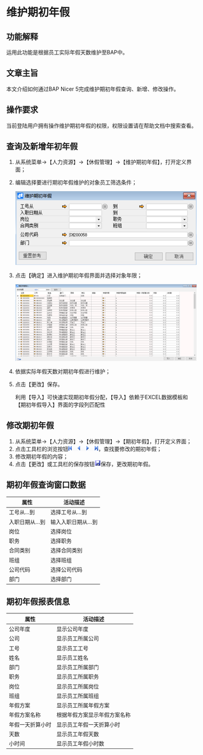 # 维护期初年假

## 功能解释

运用此功能是根据员工实际年假天数维护至BAP中。

## 文章主旨

本文介绍如何通过BAP Nicer 5完成维护期初年假查询、新增、修改操作。

## 操作要求

当前登陆用户拥有操作维护期初年假的权限，权限设置请在帮助文档中搜索查看。

## 查询及新增年初年假

1. 从系统菜单->【人力资源】->【休假管理】->【维护期初年假】，打开定义界面； 

2. 编辑选择要进行期初年假维护的对象员工筛选条件；

   ![](images/whncnj1.png)

3. 点击【确定】进入维护期初年假界面并选择对象年限；

   ![](images/whncnj2.png)

4. 依据实际年假天数对期初年假进行维护；

5. 点击【更改】保存。

   利用【导入】可快速实现期初年假分配，【导入】依赖于EXCEL数据模板和【期初年假导入】界面的字段列匹配性

## 修改期初年假

1. 从系统菜单->【人力资源】->【休假管理】->【期初年假】，打开定义界面；
2. 点击工具栏的浏览按钮![](images/cg003.png)，查找要修改的期初年假；
3. 修改期初年假的内容；
4. 点击【更改】或工具栏的保存按钮![](images/bcan.png)保存，更改期初年假。

## 期初年假查询窗口数据

| **属性**      | **活动描述**      |
| ------------- | ----------------- |
| 工号从…到     | 选择工号从…到     |
| 入职日期从…到 | 输入入职日期从…到 |
| 岗位          | 选择岗位          |
| 职务          | 选择职务          |
| 合同类别      | 选择合同类别      |
| 班组          | 选择班组          |
| 公司代码      | 选择公司代码      |
| 部门          | 选择部门          |

## 期初年假报表信息

| **属性**         | **活动描述**                 |
| ---------------- | ---------------------------- |
| 公司年度         | 显示公司年度                 |
| 公司             | 显示员工所属公司             |
| 工号             | 显示员工工号                 |
| 姓名             | 显示员工姓名                 |
| 部门             | 显示员工所属部门             |
| 职务             | 显示员工所属职务             |
| 岗位             | 显示员工所属岗位             |
| 班组             | 显示员工所属班组             |
| 年假方案         | 显示员工所属年假方案         |
| 年假方案名称     | 根据年假方案显示年假方案名称 |
| 年假一天折算小时 | 显示员工年假一天折算小时     |
| 天数             | 显示员工年假天数             |
| 小时间           | 显示员工年假小时数           |